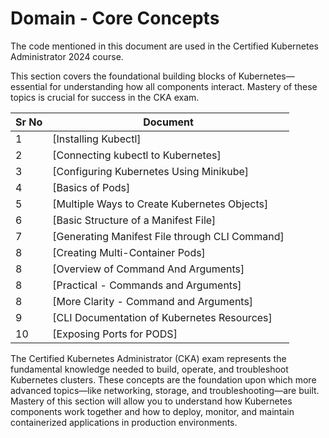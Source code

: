 # Domain - Core Concepts

The code mentioned in this document are used in the Certified Kubernetes Administrator 2024 course.

This section covers the foundational building blocks of Kubernetes—essential for understanding how all components interact. Mastery of these topics is crucial for success in the CKA exam.


| Sr No | Document |
| ------ | ------ |
| 1 | [Installing Kubectl]
| 2 | [Connecting kubectl to Kubernetes]
| 3 | [Configuring Kubernetes Using Minikube]
| 4 | [Basics of Pods]
| 5 | [Multiple Ways to Create Kubernetes Objects]
| 6 | [Basic Structure of a Manifest File]
| 7 | [Generating Manifest File through CLI Command]
| 8 | [Creating Multi-Container Pods]
| 8 | [Overview of Command And Arguments]
| 8 | [Practical - Commands and Arguments]
| 8 | [More Clarity - Command and Arguments]
| 9 | [CLI Documentation of Kubernetes Resources]
| 10 | [Exposing Ports for PODS]

The Certified Kubernetes Administrator (CKA) exam represents the fundamental knowledge needed to build, operate, and troubleshoot Kubernetes clusters. These concepts are the foundation upon which more advanced topics—like networking, storage, and troubleshooting—are built. Mastery of this section will allow you to understand how Kubernetes components work together and how to deploy, monitor, and maintain containerized applications in production environments.

